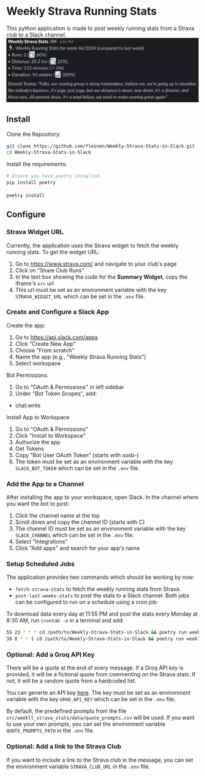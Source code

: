 # Weekly Strava Running Stats

This python application is made to post weekly running stats from a Strava club to a Slack channel.
![alt text](README_slack_screenshot.png)

## Install

Clone the Repository:
```bash
git clone https://github.com/fleinen/Weekly-Strava-Stats-in-Slack.git
cd Weekly-Strava-Stats-in-Slack
```

Install the requirements:
```bash
# Ensure you have poetry installed
pip install poetry

poetry install
```

## Configure

### Strava Widget URL
Currently, the application uses the Strava widget to fetch the weekly running stats. To get the widget URL:
1. Go to https://www.strava.com/ and navigate to your club's page
1. Click on "Share Club Runs"
1. In the text box showing the code for the **Summary Widget**, copy the iframe's `src` url
1. This url must be set as an environment variable with the key `STRAVA_WIDGET_URL` which can be set in the `.env` file.

### Create and Configure a Slack App

Create the app:
1. Go to https://api.slack.com/apps
1. Click "Create New App"
1. Choose "From scratch"
1. Name the app (e.g., "Weekly Strava Running Stats")
1. Select workspace

Bot Permissions:
1. Go to "OAuth & Permissions" in left sidebar
1. Under "Bot Token Scopes", add:
 - chat:write

Install App to Workspace
1. Go to "OAuth & Permissions"
1. Click "Install to Workspace"
1. Authorize the app
1. Get Tokens
1. Copy "Bot User OAuth Token" (starts with xoxb-)
1. The token must be set as an environment variable with the key `SLACK_BOT_TOKEN` which can be set in the `.env` file.


### Add the App to a Channel

After installing the app to your workspace, open Slack.
In the channel where you want the bot to post:
1. Click the channel name at the top
1. Scroll down and copy the channel ID (starts with C)
1. The channel ID must be set as an environment variable with the key `SLACK_CHANNEL` which can be set in the `.env` file.
1. Select "Integrations"
1. Click "Add apps" and search for your app's name

### Setup Scheduled Jobs

The application provides two commands which should be working by now:
- `fetch-strava-stats` to fetch the weekly running stats from Strava.
- `post-last-weeks-stats` to post the stats to a Slack channel.
Both jobs can be configured to run on a schedule using a cron job:

To download data every day at 11:55 PM and post the stats every Monday at 8:30 AM, run `crontab -e` in a terminal and add:

```bash
55 23 * * * cd /path/to/Weekly-Strava-Stats-in-Slack && poetry run weekly-strava-stats fetch-strava-stats
30 8 * * 1 cd /path/to/Weekly-Strava-Stats-in-Slack && poetry run weekly-strava-stats post-last-weeks-stats
```

### Optional: Add a Groq API Key
There will be a quote at the end of every message. If a Groq API key is provided, it will be a fictional quote from commenting on the Strava stats. If not, it will be a random quote from a hardcoded list.

You can generte an API key [here](https://console.groq.com/keys). The key must be set as an environment variable with the key `GROQ_API_KEY` which can be set in the `.env` file.

By default, the predefined prompts from the file `src/weeklt_strava_stats/data/quote_prompts.csv` will be used. If you want to use your own prompts, you can set the environment variable `QUOTE_PROMPTS_PATH` in the `.env` file.

### Optional: Add a link to the Strava Club
If you want to include a link to the Strava club in the message, you can set the environment variable `STRAVA_CLUB_URL` in the `.env` file.
